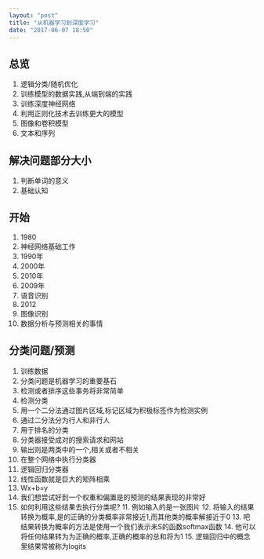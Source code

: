 ```yaml
---
layout: "post"
title: "从机器学习到深度学习"
date: "2017-06-07 18:50"
---
```


## 总览

1. 逻辑分类/随机优化
  2. 训练模型的数据实践,从端到端的实践
3. 训练深度神经网络
  4. 利用正则化技术去训练更大的模型
4. 图像和卷积模型
5. 文本和序列

## 解决问题部分大小
1. 判断单词的意义
2. 基础认知


##  开始
1. 1980
  2. 神经网络基础工作
2. 1990年
3. 2000年
4. 2010年
5. 2009年
  6. 语音识别
6. 2012
  7. 图像识别
2. 数据分析与预测相关的事情

## 分类问题/预测
1. 训练数据
2. 分类问题是机器学习的重要基石
3. 检测或者排序这些事务将非常简单
4. 检测分类
  5. 用一个二分法通过图片区域,标记区域为积极标签作为检测实例
  6. 通过二分法分为行人和非行人
5. 用于排名的分类
  6. 分类器接受成对的搜索请求和网站
  7. 输出则是两类中的一个,相关或者不相关
  8. 在整个网络中执行分类器
6. 逻辑回归分类器
  7. 线性函数就是巨大的矩阵相乘
  8. Wx+b=y
  9. 我们想尝试好到一个权重和偏置是的预测的结果表现的非常好
  10. 如何利用这些结果去执行分类呢?
    11. 例如输入的是一张图片
    12. 将输入的结果转换为概率,是的正确的分类概率非常接近1,而其他类的概率解接近于0
    13. 吧结果转换为概率的方法是使用一个我们表示未S的函数softmax函数
    14. 他可以将任何结果转为为正确的概率,正确的概率的总和将为1
    15. 逻辑回归中的概念里结果常被称为logits
